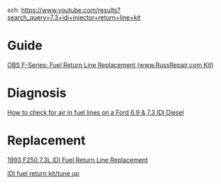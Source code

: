 sch: https://www.youtube.com/results?search_query=7.3+idi+injector+return+line+kit

# Guide
[OBS F-Series: Fuel Return Line Replacement (www.RussRepair.com Kit)](https://youtu.be/LctfImggRFs)

# Diagnosis
[How to check for air in fuel lines on a Ford 6.9 & 7.3 IDI Diesel](https://youtu.be/YJgbvwIuJjQ)

# Replacement
[1993 F250 7.3L IDI Fuel Return Line Replacement](https://youtu.be/WjTntK8LknE)

[IDI fuel return kit/tune up](https://youtu.be/95CmZ9ujyEM)
